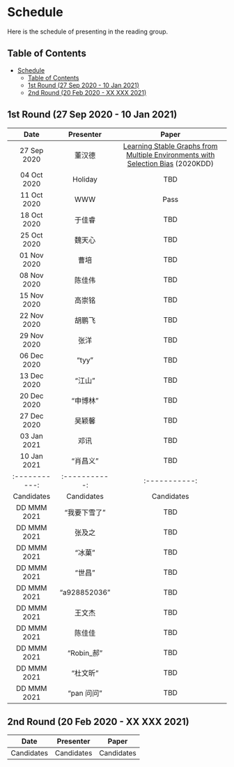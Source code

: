 # Schedule
Here is the schedule of presenting in the reading group.

## Table of Contents
- [Schedule](#schedule)
  - [Table of Contents](#table-of-contents)
  - [1st Round (27 Sep 2020 - 10 Jan 2021)](#1st-round-27-sep-2020---10-jan-2021)
  - [2nd Round (20 Feb 2020 - XX XXX 2021)](#2nd-round-20-feb-2020---xx-xxx-2021)

## 1st Round (27 Sep 2020 - 10 Jan 2021)
| Date | Presenter | Paper |
| :-----------: | :-----------: | :-----------: |
| 27 Sep 2020 | 董汉德 | [Learning Stable Graphs from Multiple Environments with Selection Bias](https://dl.acm.org/doi/abs/10.1145/3394486.3403270) (2020KDD) |
| 04 Oct 2020 | Holiday | TBD |
| 11 Oct 2020 | WWW | Pass |
| 18 Oct 2020 | 于佳睿 | TBD |
| 25 Oct 2020 | 魏天心 | TBD |
| 01 Nov 2020 | 曹培 | TBD |
| 08 Nov 2020 | 陈佳伟 | TBD |
| 15 Nov 2020 | 高崇铭 | TBD |
| 22 Nov 2020 | 胡鹏飞 | TBD |
| 29 Nov 2020 | 张洋 | TBD |
| 06 Dec 2020 | “tyy” | TBD |
| 13 Dec 2020 | “江山” | TBD |
| 20 Dec 2020 | “申博林” | TBD |
| 27 Dec 2020 | 吴颖馨 | TBD |
| 03 Jan 2021 | 邓讯 | TBD |
| 10 Jan 2021 | “肖昌义” | TBD |
| :-----------: | :-----------: | :-----------: |
| Candidates | Candidates | Candidates |
| DD MMM 2021 | “我要下雪了” | TBD |
| DD MMM 2021 | 张及之 | TBD |
| DD MMM 2021 | “冰菓” | TBD |
| DD MMM 2021 | “世昌” | TBD |
| DD MMM 2021 | “a928852036” | TBD |
| DD MMM 2021 | 王文杰 | TBD |
| DD MMM 2021 | 陈佳佳 | TBD |
| DD MMM 2021 | “Robin_郝” | TBD |
| DD MMM 2021 | “杜文昕” | TBD |
| DD MMM 2021 | “pan 问问” | TBD |

## 2nd Round (20 Feb 2020 - XX XXX 2021)
| Date | Presenter | Paper |
| :-----------: | :-----------: | :-----------: |
| Candidates | Candidates | Candidates |
